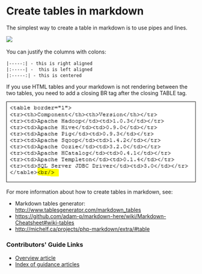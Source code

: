<properties title="" pageTitle="Create tables in markdown" description="Explains how to code tables in markdown." metaKeywords="" services="" solutions="" documentationCenter="" authors="tysonn" videoId="" scriptId="" manager="carolz" />

<tags ms.service="contributor-guide" ms.devlang="" ms.topic="article" ms.tgt_pltfrm="" ms.workload="" ms.date="12/26/2014" ms.author="tysonn" />

# Create tables in markdown
The simplest way to create a table in markdown is to use pipes and lines.

 ![][1]

You can justify the columns with colons:

    |-----:| - this is right aligned
    |:-----| -  this is left aligned
    |:-----:| - this is centered

If you use HTML tables and your markdown is not rendering between the two tables, you need to add a closing BR tag after the closing TABLE tag.

![2]

For more information about how to create tables in markdown, see:

* Markdown tables generator: http://www.tablesgenerator.com/markdown_tables
* https://github.com/adam-p/markdown-here/wiki/Markdown-Cheatsheet#wiki-tables
* http://michelf.ca/projects/php-markdown/extra/#table

### Contributors' Guide Links
* [Overview article](./../README.md)
* [Index of guidance articles](./contributor-guide-index.md)

<!--image references-->

[1]: ./media/create-tables-markdown/table-markdown.png
[2]: ./media/create-tables-markdown/break-tables.png
